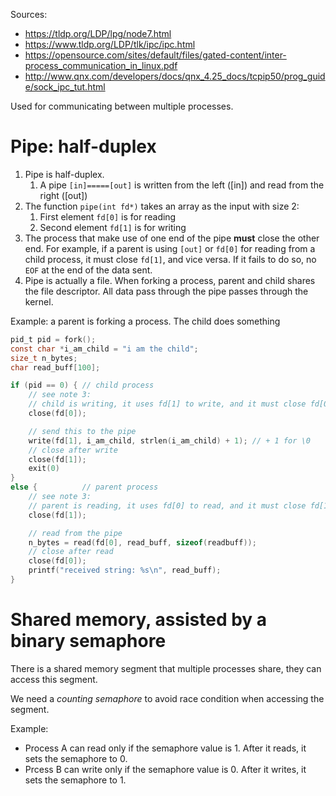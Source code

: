 Sources:

- https://tldp.org/LDP/lpg/node7.html
- https://www.tldp.org/LDP/tlk/ipc/ipc.html
- https://opensource.com/sites/default/files/gated-content/inter-process_communication_in_linux.pdf
- http://www.qnx.com/developers/docs/qnx_4.25_docs/tcpip50/prog_guide/sock_ipc_tut.html

Used for communicating between multiple processes.

# Pipe: half-duplex

1. Pipe is half-duplex.
   1. A pipe `[in]=====[out]` is written from the left ([in]) and read from the right ([out])
2. The function `pipe(int fd*)` takes an array as the input with size 2:
   1. First element `fd[0]` is for reading
   2. Second element `fd[1]` is for writing
3. The process that make use of one end of the pipe **must** close the other end. For example, if a parent is using `[out]` or `fd[0]` for reading from a child process, it must close `fd[1]`, and vice versa. If it fails to do so, no `EOF` at the end of the data sent.
4. Pipe is actually a file. When forking a process, parent and child shares the file descriptor. All data pass through the pipe passes through the kernel.

Example: a parent is forking a process. The child does something

```C
pid_t pid = fork();
const char *i_am_child = "i am the child";
size_t n_bytes;
char read_buff[100];

if (pid == 0) { // child process
    // see note 3:
    // child is writing, it uses fd[1] to write, and it must close fd[0]
    close(fd[0]);

    // send this to the pipe
    write(fd[1], i_am_child, strlen(i_am_child) + 1); // + 1 for \0
    // close after write
    close(fd[1]);
    exit(0)
}
else {          // parent process
    // see note 3:
    // parent is reading, it uses fd[0] to read, and it must close fd[1]
    close(fd[1]);

    // read from the pipe
    n_bytes = read(fd[0], read_buff, sizeof(readbuff));
    // close after read
    close(fd[0]);
    printf("received string: %s\n", read_buff);
}
```

# Shared memory, assisted by a binary semaphore

There is a shared memory segment that multiple processes share, they can access this segment.

We need a *counting semaphore* to avoid race condition when accessing the segment.

Example:

- Process A can read only if the semaphore value is 1. After it reads, it sets the semaphore to 0.
- Prcess B can write only if the semaphore value is 0. After it writes, it sets the semaphore to 1.